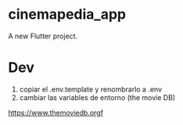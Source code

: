 # cinemapedia_app

A new Flutter project.

# Dev 

1. copiar el .env.template y renombrarlo a .env
2. cambiar las variables de entorno (the movie DB)

https://www.themoviedb.orgf